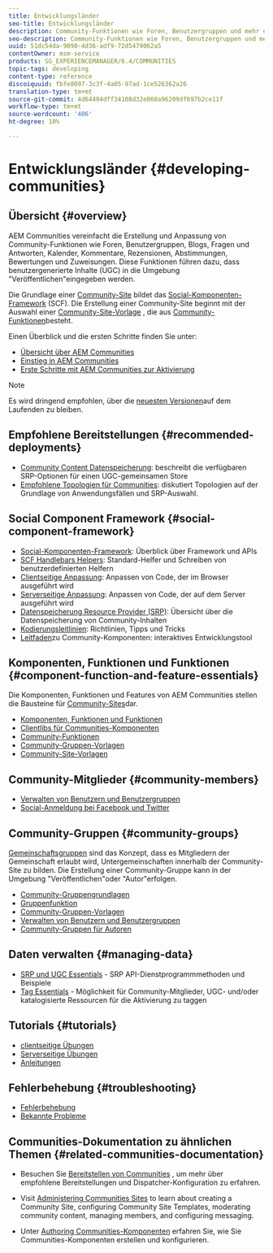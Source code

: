 ```yaml
---
title: Entwicklungsländer
seo-title: Entwicklungsländer
description: Community-Funktionen wie Foren, Benutzergruppen und mehr erstellen und anpassen
seo-description: Community-Funktionen wie Foren, Benutzergruppen und mehr erstellen und anpassen
uuid: 51dc54da-9090-4d36-adf9-72d5479062a5
contentOwner: msm-service
products: SG_EXPERIENCEMANAGER/6.4/COMMUNITIES
topic-tags: developing
content-type: reference
discoiquuid: fbfe8097-3c3f-4a05-97ad-1ce526362a26
translation-type: tm+mt
source-git-commit: 4d64494dff34108d32e060a96209df697b2ce11f
workflow-type: tm+mt
source-wordcount: '406'
ht-degree: 10%

---
```



# Entwicklungsländer {#developing-communities}

## Übersicht {#overview}

AEM Communities vereinfacht die Erstellung und Anpassung von Community-Funktionen wie Foren, Benutzergruppen, Blogs, Fragen und Antworten, Kalender, Kommentare, Rezensionen, Abstimmungen, Bewertungen und Zuweisungen. Diese Funktionen führen dazu, dass benutzergenerierte Inhalte (UGC) in die Umgebung &quot;Veröffentlichen&quot;eingegeben werden.

Die Grundlage einer [Community-Site](overview.md#communitiessites) bildet das [Social-Komponenten-Framework](scf.md) (SCF). Die Erstellung einer Community-Site beginnt mit der Auswahl einer [Community-Site-Vorlage](sites-console.md) , die aus [Community-Funktionen](functions.md)besteht.

Einen Überblick und die ersten Schritte finden Sie unter:

* [Übersicht über AEM Communities](overview.md)
* [Einstieg in AEM Communities](getting-started.md)
* [Erste Schritte mit AEM Communities zur Aktivierung](getting-started-enablement.md)

>[!NOTE]
>
>Es wird dringend empfohlen, über die [neuesten Versionen](deploy-communities.md#latest-releases)auf dem Laufenden zu bleiben.

## Empfohlene Bereitstellungen {#recommended-deployments}

* [Community Content Datenspeicherung](working-with-srp.md): beschreibt die verfügbaren SRP-Optionen für einen UGC-gemeinsamen Store
* [Empfohlene Topologien für Communities](topologies.md): diskutiert Topologien auf der Grundlage von Anwendungsfällen und SRP-Auswahl.

## Social Component Framework {#social-component-framework}

* [Social-Komponenten-Framework](scf.md): Überblick über Framework und APIs
* [SCF Handlebars Helpers](handlebars-helpers.md): Standard-Helfer und Schreiben von benutzerdefinierten Helfern
* [Clientseitige Anpassung](client-customize.md): Anpassen von Code, der im Browser ausgeführt wird
* [Serverseitige Anpassung](server-customize.md): Anpassen von Code, der auf dem Server ausgeführt wird
* [Datenspeicherung Resource Provider (SRP)](srp.md): Übersicht über die Datenspeicherung von Community-Inhalten
* [Kodierungsleitlinien](code-guide.md): Richtlinien, Tipps und Tricks
* [Leitfaden](components-guide.md)zu Community-Komponenten: interaktives Entwicklungstool

## Komponenten, Funktionen und Funktionen {#component-function-and-feature-essentials}

Die Komponenten, Funktionen und Features von AEM Communities stellen die Bausteine für [Community-Sites](sites-console.md)dar.

* [Komponenten, Funktionen und Funktionen](essentials.md)
* [Clientlibs für Communities-Komponenten](clientlibs.md)
* [Community-Funktionen](functions.md)
* [Community-Gruppen-Vorlagen](tools-groups.md)
* [Community-Site-Vorlagen](sites.md)

## Community-Mitglieder {#community-members}

* [Verwalten von Benutzern und Benutzergruppen](users.md)
* [Social-Anmeldung bei Facebook und Twitter](social-login.md)

## Community-Gruppen {#community-groups}

[Gemeinschaftsgruppen](overview.md#communitygroups) sind das Konzept, dass es Mitgliedern der Gemeinschaft erlaubt wird, Untergemeinschaften innerhalb der Community-Site zu bilden. Die Erstellung einer Community-Gruppe kann in der Umgebung &quot;Veröffentlichen&quot;oder &quot;Autor&quot;erfolgen.

* [Community-Gruppengrundlagen](essentials-groups.md)
* [Gruppenfunktion](functions.md#groups-function)
* [Community-Gruppen-Vorlagen](tools-groups.md)
* [Verwalten von Benutzern und Benutzergruppen](users.md)
* [Community-Gruppen für Autoren](creating-groups.md)

## Daten verwalten {#managing-data}

* [SRP und UGC Essentials](srp-and-ugc.md) - SRP API-Dienstprogrammmethoden und Beispiele
* [Tag Essentials](tag.md) - Möglichkeit für Community-Mitglieder, UGC- und/oder katalogisierte Ressourcen für die Aktivierung zu taggen

## Tutorials {#tutorials}

* [clientseitige Übungen](tutorials.md#client-side-customization)
* [Serverseitige Übungen](tutorials.md#server-side-customization)
* [Anleitungen](tutorials.md#how-to-instructions)

## Fehlerbehebung {#troubleshooting}

* [Fehlerbehebung](troubleshooting.md)
* [Bekannte Probleme](/help/release-notes/known-issues.md)

## Communities-Dokumentation zu ähnlichen Themen {#related-communities-documentation}

* Besuchen Sie [Bereitstellen von Communities](deploy-communities.md) , um mehr über empfohlene Bereitstellungen und Dispatcher-Konfiguration zu erfahren.

* Visit [Administering Communities Sites](administer-landing.md) to learn about creating a Community Site, configuring Community Site Templates, moderating community content, managing members, and configuring messaging.

* Unter [Authoring Communities-Komponenten](author-communities.md) erfahren Sie, wie Sie Communities-Komponenten erstellen und konfigurieren.

